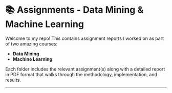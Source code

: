 # 📚 Assignments - Data Mining & Machine Learning

Welcome to my repo! This contains assignment reports I worked on as part of two amazing courses:

- **Data Mining**
- **Machine Learning**

Each folder includes the relevant assignment(s) along with a detailed report in PDF format that walks through the methodology, implementation, and results.

---



